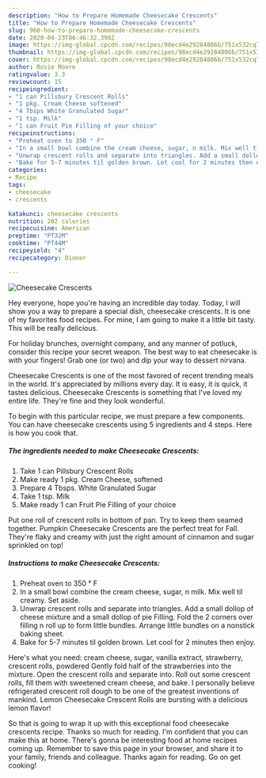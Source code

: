 ```yaml
---
description: "How to Prepare Homemade Cheesecake Crescents"
title: "How to Prepare Homemade Cheesecake Crescents"
slug: 960-how-to-prepare-homemade-cheesecake-crescents
date: 2020-04-23T06:46:32.390Z
image: https://img-global.cpcdn.com/recipes/98ecd4e29284806b/751x532cq70/cheesecake-crescents-recipe-main-photo.jpg
thumbnail: https://img-global.cpcdn.com/recipes/98ecd4e29284806b/751x532cq70/cheesecake-crescents-recipe-main-photo.jpg
cover: https://img-global.cpcdn.com/recipes/98ecd4e29284806b/751x532cq70/cheesecake-crescents-recipe-main-photo.jpg
author: Rosie Moore
ratingvalue: 3.3
reviewcount: 15
recipeingredient:
- "1 can Pillsbury Crescent Rolls"
- "1 pkg. Cream Cheese softened"
- "4 Tbsps White Granulated Sugar"
- "1 tsp. Milk"
- "1 can Fruit Pie Filling of your choice"
recipeinstructions:
- "Preheat oven to 350 ° F"
- "In a small bowl combine the cream cheese, sugar, n milk. Mix well til creamy. Set aside."
- "Unwrap crescent rolls and separate into triangles. Add a small dollop of cheese mixture and a small dollop of pie Filling. Fold the 2 corners over filling n roll up to form little bundles. Arrange little bundles on a nonstick baking sheet."
- "Bake for 5-7 minutes til golden brown. Let cool for 2 minutes then enjoy."
categories:
- Recipe
tags:
- cheesecake
- crescents

katakunci: cheesecake crescents 
nutrition: 202 calories
recipecuisine: American
preptime: "PT32M"
cooktime: "PT44M"
recipeyield: "4"
recipecategory: Dinner

---
```



![Cheesecake Crescents](https://img-global.cpcdn.com/recipes/98ecd4e29284806b/751x532cq70/cheesecake-crescents-recipe-main-photo.jpg)

Hey everyone, hope you're having an incredible day today. Today, I will show you a way to prepare a special dish, cheesecake crescents. It is one of my favorites food recipes. For mine, I am going to make it a little bit tasty. This will be really delicious.

For holiday brunches, overnight company, and any manner of potluck, consider this recipe your secret weapon. The best way to eat cheesecake is with your fingers! Grab one (or two) and dip your way to dessert nirvana.

Cheesecake Crescents is one of the most favored of recent trending meals in the world. It's appreciated by millions every day. It is easy, it is quick, it tastes delicious. Cheesecake Crescents is something that I've loved my entire life. They're fine and they look wonderful.


To begin with this particular recipe, we must prepare a few components. You can have cheesecake crescents using 5 ingredients and 4 steps. Here is how you cook that.

<!--inarticleads1-->

##### The ingredients needed to make Cheesecake Crescents:

1. Take 1 can Pillsbury Crescent Rolls
1. Make ready 1 pkg. Cream Cheese, softened
1. Prepare 4 Tbsps. White Granulated Sugar
1. Take 1 tsp. Milk
1. Make ready 1 can Fruit Pie Filling of your choice


Put one roll of crescent rolls in bottom of pan. Try to keep them seamed together. Pumpkin Cheesecake Crescents are the perfect treat for Fall. They&#39;re flaky and creamy with just the right amount of cinnamon and sugar sprinkled on top! 

<!--inarticleads2-->

##### Instructions to make Cheesecake Crescents:

1. Preheat oven to 350 ° F
1. In a small bowl combine the cream cheese, sugar, n milk. Mix well til creamy. Set aside.
1. Unwrap crescent rolls and separate into triangles. Add a small dollop of cheese mixture and a small dollop of pie Filling. Fold the 2 corners over filling n roll up to form little bundles. Arrange little bundles on a nonstick baking sheet.
1. Bake for 5-7 minutes til golden brown. Let cool for 2 minutes then enjoy.


Here&#39;s what you need: cream cheese, sugar, vanilla extract, strawberry, crescent rolls, powdered Gently fold half of the strawberries into the mixture. Open the crescent rolls and separate into. Roll out some crescent rolls, fill them with sweetened cream cheese, and bake. I personally believe refrigerated crescent roll dough to be one of the greatest inventions of mankind. Lemon Cheesecake Crescent Rolls are bursting with a delicious lemon flavor! 

So that is going to wrap it up with this exceptional food cheesecake crescents recipe. Thanks so much for reading. I'm confident that you can make this at home. There's gonna be interesting food at home recipes coming up. Remember to save this page in your browser, and share it to your family, friends and colleague. Thanks again for reading. Go on get cooking!

